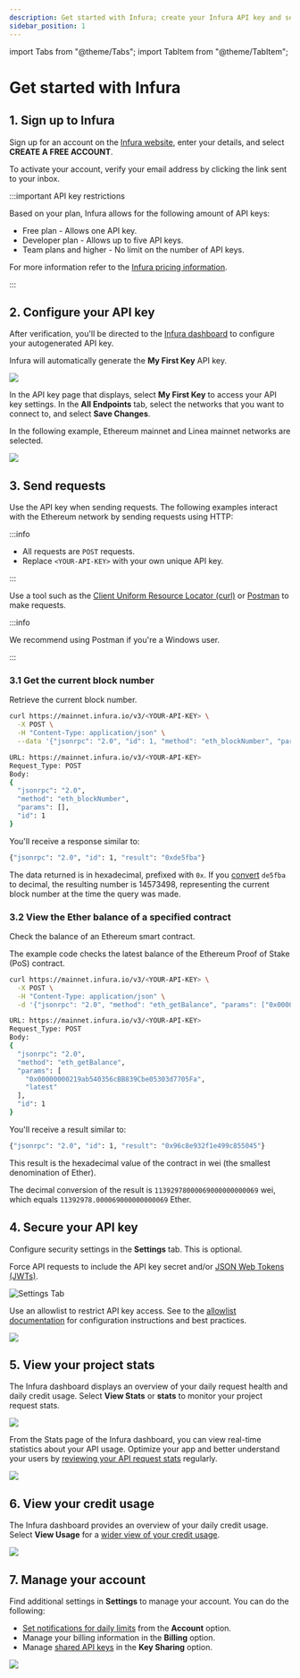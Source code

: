 ```yaml
---
description: Get started with Infura; create your Infura API key and send requests to the Ethereum network.
sidebar_position: 1
---
```


import Tabs from "@theme/Tabs";
import TabItem from "@theme/TabItem";

# Get started with Infura

## 1. Sign up to Infura

Sign up for an account on the [Infura website](https://app.infura.io/register), enter your details, and select
**CREATE A FREE ACCOUNT**.

To activate your account, verify your email address by clicking the link sent to your inbox.

:::important API key restrictions

Based on your plan, Infura allows for the following amount of API keys:

- Free plan - Allows one API key.
- Developer plan - Allows up to five API keys.
- Team plans and higher - No limit on the number of API keys.

For more information refer to the [Infura pricing information](https://www.infura.io/pricing).

:::

## 2. Configure your API key

After verification, you'll be directed to the [Infura dashboard](../../../developer-tools/dashboard) to configure your
autogenerated API key.

Infura will automatically generate the **My First Key** API key.


<div class="left-align-container">
  <div class="img-large">
    <img
      src={require('../images/first-api-key.png').default}
    />
  </div>
</div>

In the API key page that displays, select **My First Key** to access your API key settings. In the **All Endpoints** tab, select
the networks that you want to connect to, and select **Save Changes**.

In the following example, Ethereum mainnet and Linea mainnet networks are selected.

<div class="left-align-container">
  <div class="img-large">
    <img
      src={require('../images/api-key-page.png').default}
    />
  </div>
</div>

## 3. Send requests

Use the API key when sending requests. The following examples interact with the Ethereum network by sending requests using HTTP:

:::info

- All requests are `POST` requests.
- Replace `<YOUR-API-KEY>` with your own unique API key.

:::

Use a tool such as the [Client Uniform Resource Locator (curl)](../concepts/curl.md) or [Postman](https://www.postman.com/downloads/) to make requests. 

:::info

We recommend using Postman if you're a Windows user.

:::

### 3.1 Get the current block number

Retrieve the current block number.

<Tabs>
  <TabItem value="curl" label="curl" default>

```bash
curl https://mainnet.infura.io/v3/<YOUR-API-KEY> \
  -X POST \
  -H "Content-Type: application/json" \
  --data '{"jsonrpc": "2.0", "id": 1, "method": "eth_blockNumber", "params": []}'
```

  </TabItem>
  <TabItem value="Postman" label="Postman" >

```bash
URL: https://mainnet.infura.io/v3/<YOUR-API-KEY>
Request_Type: POST
Body:
{
  "jsonrpc": "2.0",
  "method": "eth_blockNumber",
  "params": [],
  "id": 1
}
```

  </TabItem>
</Tabs>

You'll receive a response similar to:

```bash
{"jsonrpc": "2.0", "id": 1, "result": "0xde5fba"}
```

The data returned is in hexadecimal, prefixed with `0x`. If you [convert](https://www.rapidtables.com/convert/number/hex-to-decimal.html) `de5fba` to decimal, the resulting number is 14573498, representing the current block number at the time the query was made.

### 3.2 View the Ether balance of a specified contract

Check the balance of an Ethereum smart contract.

The example code checks the latest balance of the Ethereum Proof of Stake (PoS) contract.

<Tabs>
  <TabItem value="curl" label="curl" default>

```bash
curl https://mainnet.infura.io/v3/<YOUR-API-KEY> \
  -X POST \
  -H "Content-Type: application/json" \
  -d '{"jsonrpc": "2.0", "method": "eth_getBalance", "params": ["0x00000000219ab540356cBB839Cbe05303d7705Fa", "latest"], "id": 1}'
```

  </TabItem>
  <TabItem value="Postman" label="Postman" >

```bash
URL: https://mainnet.infura.io/v3/<YOUR-API-KEY>
Request_Type: POST
Body:
{
  "jsonrpc": "2.0",
  "method": "eth_getBalance",
  "params": [
    "0x00000000219ab540356cBB839Cbe05303d7705Fa",
    "latest"
  ],
  "id": 1
}
```

  </TabItem>
</Tabs>

You'll receive a result similar to:

```bash
{"jsonrpc": "2.0", "id": 1, "result": "0x96c8e932f1e499c855045"}
```

This result is the hexadecimal value of the contract in wei (the smallest denomination of Ether).

The decimal conversion of the result is `11392978000069000000000069` wei, which equals `11392978.000069000000000069` Ether.

## 4. Secure your API key

Configure security settings in the **Settings** tab. This is optional.

Force API requests to include the API key secret and/or [JSON Web Tokens (JWTs)](../how-to/json-web-token-jwt.md).

<div className="left-align-container">
  <div className="img-large">
    <img
      src={require("../images/settings-tab.png").default}
      alt="Settings Tab"
    />
  </div>
</div>

Use an allowlist to restrict API key access. See to the [allowlist documentation](../../../developer-tools/dashboard/how-to/secure-an-api/use-an-allowlist) for configuration instructions and best practices.

<div class="left-align-container">
  <div class="img-large">
    <img
      src={require("../images/allowlist.png").default}
    />
  </div>
</div>

## 5. View your project stats

The Infura dashboard displays an overview of your daily request health and daily credit usage.
Select **View Stats** or **stats** to monitor your project request stats.

<div class="left-align-container">
  <div class="img-large">
    <img
      src={require('../images/analytics.png').default}
    />
  </div>
</div>

From the Stats page of the Infura dashboard, you can view real-time statistics about your API usage.
Optimize your app and better understand your users by
[reviewing your API request stats](/developer-tools/dashboard/how-to/dashboard-stats) regularly.

<div class="left-align-container">
  <div class="img-large">
    <img
      src={require('../images/dashboard_stats.png').default}
    />
  </div>
</div>

## 6. View your credit usage

The Infura dashboard provides an overview of your daily credit usage. Select **View Usage**
for a [wider view of your credit usage](/developer-tools/dashboard/how-to/credit-usage).

<div class="left-align-container">
  <div class="img-large">
    <img
      src={require('../images/view-usage.png').default}
    />
  </div>
</div>

## 7. Manage your account

Find additional settings in **Settings** to manage your account. You can do the following:

- [Set notifications for daily limits](../how-to/avoid-rate-limiting.md#tips-to-avoid-rate-limiting)
  from the **Account** option.
- Manage your billing information in the **Billing** option.
- Manage [shared API keys](../../../developer-tools/dashboard/how-to/project-sharing) in the **Key Sharing** option.

<div class="left-align-container">
  <div class="img-large">
    <img
      src={require("../images/settings.png").default}
    />
  </div>
</div>
